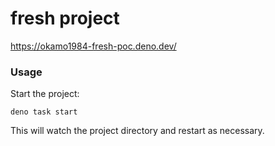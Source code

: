 # fresh project

https://okamo1984-fresh-poc.deno.dev/

### Usage

Start the project:

```
deno task start
```

This will watch the project directory and restart as necessary.
